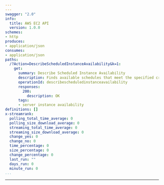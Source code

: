 ```yaml
---
---
swagger: "2.0"
info:
  title: AWS EC2 API
  version: 1.0.0
schemes:
- http
produces:
- application/json
consumes:
- application/json
paths:
  /?Action=DescribeScheduledInstanceAvailability&k=1:
    get:
      summary: Describe Scheduled Instance Availability
      description: Finds available schedules that meet the specified criteria
      operationId: describescheduledinstanceavailability
      responses:
        200:
          description: OK
      tags:
      - server instance availability
definitions: []
x-streamrank:
  polling_total_time_average: 0
  polling_size_download_average: 0
  streaming_total_time_average: 0
  streaming_size_download_average: 0
  change_yes: 0
  change_no: 0
  time_percentage: 0
  size_percentage: 0
  change_percentage: 0
  last_run: ""
  days_run: 0
  minute_run: 0
...
```


---